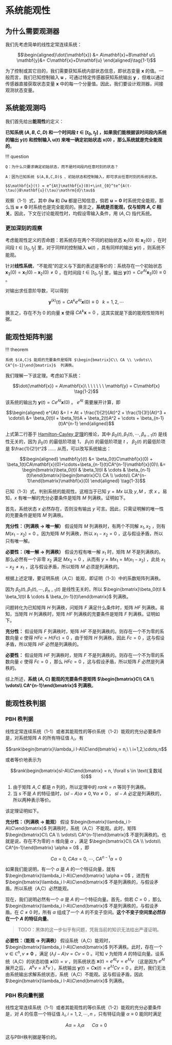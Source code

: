 # 系统能观性

## 为什么需要观测器

我们先考虑简单的线性定常连续系统：

$$\begin{aligned}\dot{\mathbf{x}} &= A\mathbf{x}+B\mathbf u\\
\mathbf{y}&= C\mathbf{x}+D\mathbf{u} \end{aligned}\tag{1-1}$$

为了控制或其它目的，我们需要获知系统内部状态信息，即状态变量 $\mathbf{x}$ 的值。一般而言，我们已知控制输入 $\mathbf{u}$ ，可通过特定传感器获知系统输出 $\mathbf{y}$ ，但难以通过传感器直接获取状态变量 $\mathbf{x}$ 中的每一个分量值。因此，我们要设计观测器，间接观测状态变量。

## 系统能观测吗

我们首先给出**能观性**的定义：

**已知系统 $(A,B,C,D)$ 和一个时间段 $t\in[t_0, t_f]$ ，如果我们能根据该时间段内系统的输出 $\mathbf{y}(t)$ 和控制输入 $\mathbf{u}(t)$ 来唯一确定初始状态 $\mathbf{x}(0)$ ，那么系统就是完全能观的**。

!!! question

    Q：为什么只要求确定初始状态，而不是时间段内任意时刻的状态？

    A：因为已知系统 $(A,B,C,D)$ 、初始状态和控制输入，即可求出任意时刻的系统状态。

    $$\mathbf{x}(t) = e^{At}\mathbf{x}(0)+\int_{0}^te^{A(t-\tau)}B\mathbf{u}(\tau)\mathrm{d}\tau$$

观察（1-1）式，其中 $B\mathbf{u}$ 和 $D\mathbf{u}$ 都是已知信息，倘若 $\mathbf{u} = \mathbf{0}$ 时系统完全能观，那么当 $\mathbf{u} \neq \mathbf{0}$ 时系统也是完全能观的。换言之，**系统是否能观，仅与矩阵 $A,C$ 相关**。因此，下文在讨论能观性时，均假设零输入条件，用 $(A,C)$ 指代系统。

### 更加深刻的观察

考虑能观性定义的否命题：若系统存在两个不同的初始状态 $\mathbf{x}_1(0)$ 和 $\mathbf{x}_2(0)$ ，在时间段 $t\in[t_0, t_f]$ 里，对于同样的控制输入 $\mathbf{u}(t)$ ，具有同样的输出 $\mathbf{y}(t)$ ，则系统不能观。

针对**线性系统**，“不能观”的定义与下面的表述是等价的：系统存在一个初始状态 $\mathbf{x}_3(0) = \mathbf{x}_1(0)-\mathbf{x}_2(0) \neq 0$ ，在时间段 $t\in[t_0, t_f]$ 里，输出 $\mathbf{y}(t) = Ce^{At}\mathbf{x}_3(0) \equiv 0$ 。

对输出求任意阶导数，可以得到

$$\mathbf{y}^{(k)}(t) = CA^{k}e^{At}\mathbf{x}(0) \equiv 0 \ \ \ k = 1,2,\cdots$$

换言之，存在不为 0 的向量 $\mathbf{x}$ 使得 $CA^k\mathbf{x} = 0$ ，这其实就是下面的能观性矩阵判据。

## 能观性矩阵判据

!!! theorem

    系统 $(A,C)$ 能观的充要条件是矩阵 $\begin{bmatrix}C\\ CA \\ \vdots\\ CA^{n-1}\end{bmatrix}$  列满秩。

我们理解一下该定理。考虑如下系统：

$$\dot{\mathbf{x}} = A\mathbf{x}\ \ \ \ \ \ \ \mathbf{y} = C\mathbf{x} \tag{1-2}$$

该系统的输出为 $\mathbf{y}(t) = Ce^{At}\mathbf{x}(0)$ 。 $e^{At}$ 需要展开计算，即

$$\begin{aligned}
e^{At} &= I + At + \frac{1}{2!}(At)^2 + \frac{1}{3!}(At)^3 + \cdots\\
&= \beta_0(t)I + \beta_1(t)A + \beta_2(t)A^2 + \cdots + \beta_{n-1}(t)A^{n-1}
\end{aligned}$$

上式第二行基于 [Hamilton-Cayley 定理](../../数学/高等代数/Hamilton-Cayley%20定理.md)的推论，其中 $\beta_0(t), \beta_1(t), \cdots, \beta_{n-1}(t)$ 是线性无关的，因为 $\beta_0(t)$ 的最低阶项是 1， $\beta_1(t)$ 的最低阶项是 $t$ ， $\beta_2(t)$ 的最低阶项是 $\frac{1}{2!}t^2$ …… 从而，可以改写系统输出：

$$\begin{aligned}
\mathbf{y}(t) &= \beta_0(t)C\mathbf{x}(0) + \beta_1(t)CA\mathbf{x}(0)+\cdots+\beta_{n-1}(t)CA^{n-1}\mathbf{x}(0)\\
&= \begin{bmatrix}\beta_0(t)I & \beta_1(t)I & \cdots & \beta_{n-1}(t)I\end{bmatrix}\begin{bmatrix}C\\ CA \\ \vdots\\ CA^{n-1}\end{bmatrix}\mathbf{x}(0)
\end{aligned} \tag{1-3}$$

已知（1-3）式，判别系统的能观性。这相当于已知 $y = Mx$ 以及 $y, M$ ，求 $x$ 。易知，$x$ 有唯一解的充分必要条件是矩阵 $M$ 列满秩。证明如下。

首先，系统状态 $x$ 必然存在，否则没有输出 $y$ 可言。因此，只需证明解的唯一性的充要条件是矩阵 $M$ 列满秩。

**充分性：（列满秩 -> 唯一解）** 假设矩阵 $M$ 列满秩时，有两个不同解 $x_1, x_2$ ，则有 $M(x_1-x_2) = 0$ 。因为矩阵 $M$ 列满秩，所以 $x_1-x_2 = 0$ ，这与假设矛盾，所以只有唯一解。

**必要性：（唯一解 -> 列满秩）** 假设方程有唯一解 $x_1$ 时，矩阵 $M$ 不是列满秩的。那么必然有一个非零 $x_2$ 满足 $Mx_2 = 0$ ，从而有 $y = Mx_1 = M(x_1-x_2)$ ，此处 $x_1-x_2 \neq x_1$ ，这与假设矛盾，所以矩阵 $M$ 必须是列满秩的。

根据上述定理，要证明系统（A,C）能观，即证明（1-3）中的系数矩阵列满秩。

因为 $\beta_0(t), \beta_1(t), \cdots, \beta_{n-1}(t)$ 是线性无关的，所以 $\begin{bmatrix}\beta_0(t)I & \beta_1(t)I & \cdots & \beta_{n-1}(t)I\end{bmatrix}$ 列满秩。

问题转化为已知矩阵 $H$ 列满秩，问矩阵 $F$ 满足什么条件时，矩阵 $HF$ 列满秩。易知，当矩阵 $H$ 列满秩时，矩阵 $HF$ 列满秩的充要条件是矩阵 $F$ 列满秩。证明如下。

**充分性：** 假设矩阵 $F$ 列满秩时，矩阵 $HF$ 不是列满秩的。则存在一个不为零的系数向量 $c$ 使得 $HFc = H(Fc) = 0$ ，由于矩阵 $H$ 列满秩，因此 $Fc = 0$ ，这与假设矛盾，所以矩阵 $HF$ 必然是列满秩的。

**必要性：** 假设矩阵 $HF$ 列满秩时，矩阵 $F$ 不是列满秩的。则存在一个不为零的系数向量 $c$ 使得 $Fc = 0$ ，那么 $HFc = 0$ ，这与假设矛盾，所以矩阵 $F$ 必然是列满秩的。

综上所述，**系统 $(A,C)$ 能观的充要条件是矩阵 $\begin{bmatrix}C\\ CA \\ \vdots\\ CA^{n-1}\end{bmatrix}$  列满秩**。

## 能观性秩判据

### PBH 秩判据

线性定常连续系统（1-1）或者其能观性的等价系统（1-2）能观的充分必要条件是，对系统矩阵 $A$ 的所有特征值 $\lambda_i$，有

$$rank\begin{bmatrix}\lambda_i I-A\\C\end{bmatrix} = n,\ \ i=1,2,\cdots,n$$

或者等价地表示为

$$rank\begin{bmatrix}sI-A\\C\end{bmatrix} = n, \forall s \in \text{复数域 S}$$

1. 由于矩阵 $A,C$ 都是 $n$ 列的，所以定理中的 $rank = n$ 等同于列满秩。
2. 当 $s$ 不是 $A$ 的特征值时，$(sI-A)\alpha \neq 0, \forall \alpha \neq 0$ ， $sI-A$ 必定是列满秩的，所以两种表示等价。

该定理证明如下。

**充分性：（列满秩 -> 能观）** 假设 $\begin{bmatrix}\lambda_i I-A\\C\end{bmatrix}$ 列满秩时，系统（A,C）不能观。此时，矩阵 $\begin{bmatrix}C\\ CA \\ \vdots\\ CA^{n-1}\end{bmatrix}$  不是列满秩的。也就是说，存在不为零的 n 维向量 $\alpha$ ，满足 $\begin{bmatrix}C\\ CA \\ \vdots\\ CA^{n-1}\end{bmatrix} \alpha = 0$ ，即

$$C\alpha = 0, \ CA\alpha = 0, \ \cdots ,\ CA^{n-1}\alpha = 0$$

如果我们能说明，有一个 $\alpha$ 是 $A$ 的一个特征向量，就有 $\begin{bmatrix}\lambda_i I-A\\C\end{bmatrix} \alpha = 0$ ，进而有 $\begin{bmatrix}\lambda_i I-A\\C\end{bmatrix}$ 不是列满秩的，与假设矛盾。所以系统（A,C）必然能观。

现在，我们说明必然有一个 $\alpha$ 是 $A$ 的一个特征向量。首先，倘若 $C = 0$ ，那么 $\begin{bmatrix}\lambda_i I-A\\C\end{bmatrix}$ 不是列满秩的，与假设矛盾。在 $C \neq 0$ 时，所有 $\alpha$ 组成了一个 $A$ 的不变子空间。**这个不变子空间里必然存在一个 $A$ 的特征向量**。

> TODO：黑体的这一步似乎有问题，凭我当前的知识无法给出严谨证明。

**必要性：（能观 -> 列满秩）** 假设系统（A,C）能观时， $\begin{bmatrix}\lambda_i I-A\\C\end{bmatrix}$ 列不满秩。此时，存在一个 $v \in \mathbb{C}^n, v\neq \mathbf{0}$ ，满足 $(\lambda_iI-A)v = Cv = 0$ 。可知 $v$ 为矩阵 $A$ 的特征向量。设系统（A,C）的状态初值 $\mathbf{x}(0) = v$ ，则系统状态 $\mathbf{x}(t) = e^{At}v = e^{\lambda t}v$ （这是因为 $e^{At}$ 展开之后， $A^kv = \lambda^kv$ ），系统输出 $\mathbf{y}(t) = C\mathbf{x}(t) = e^{\lambda t}Cv = 0$ 。此时，我们无法由系统输出求解系统状态，系统（A,C）不能观。这与假设矛盾，因此 $\begin{bmatrix}\lambda_i I-A\\C\end{bmatrix}$ 列满秩。

### PBH 秩向量判据

线性定常连续系统（1-1）或者其能观性的等价系统（1-2）能观的充分必要条件是，对 $A$ 的任意一个特征值 $\lambda_i, i=1,2,\cdots,n$ ，只有特征向量 $\alpha \equiv 0$ 能同时满足

$$A\alpha = \lambda_i\alpha \ \ \ \ \ \ C\alpha = 0$$

这与PBH秩判据是等价的。
